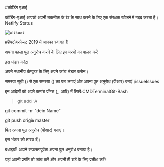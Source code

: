 #कोडिंग एआई

कोडिंग-एआई आपको अपनी तकनीक के ढेर के साथ करने के लिए एक संरक्षक खोजने में मदद करता है। Netlify Status

![alt text](https://api.netlify.com/api/v1/badges/1355ea63-470d-4f37-987e-af334ab16432/deploy-status)

#हैक्टोबरफेस्ट 2019 में आपका स्वागत है!

अपना पहला पुल अनुरोध करने के लिए इन चरणों का पालन करें:

इस भंडार कांटा


अपने स्थानीय कंप्यूटर के लिए अपने कांटा भंडार क्लोन।


समस्या सूची () से एक समस्या () का पता लगाएं और अपना पुल अनुरोध (पीआर) बनाएं।issueIssues


इन आदेशों को अपने कमांड प्रॉम्प्ट (,, आदि) में लिखें:CMDTerminalGit-Bash


>git add -A

git commit -m "dein Name"

git push origin master


फिर अपना पुल अनुरोध (पीआर) बनाएं।


इस भंडार को तारक दें।


बधाइयाँ! आपने सफलतापूर्वक अपना पुल अनुरोध बनाया है।


यहां अपनी प्रगति की जांच करें और अपनी टी शर्ट के लिए प्रतीक्षा करें!
